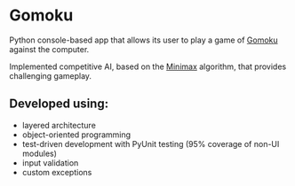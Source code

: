 # Gomoku
Python console-based app that allows its user to play a game of [Gomoku](https://en.wikipedia.org/wiki/Gomoku) against the computer.

Implemented competitive AI, based on the [Minimax](https://en.wikipedia.org/wiki/Minimax) algorithm, that provides challenging gameplay.

## Developed using:
* layered architecture
* object-oriented programming
* test-driven development with PyUnit testing (95% coverage of non-UI modules)
* input validation 
* custom exceptions
